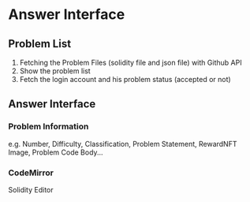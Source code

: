 # Answer Interface


## Problem List 

1. Fetching the Problem Files (solidity file and json file) with Github API
2. Show the problem list
3. Fetch the login account and his problem status (accepted or not)


## Answer Interface

### Problem Information

e.g. Number, Difficulty, Classification, Problem Statement, RewardNFT Image, Problem Code Body...

### CodeMirror

Solidity Editor

